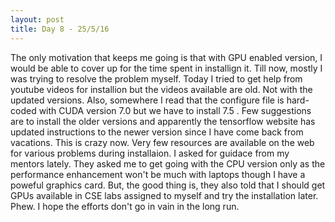 ```yaml
---
layout: post
title: Day 8 - 25/5/16
---
```

The only motivation that keeps me going is that with GPU enabled version, I would be able to cover up for the time spent in installign it. Till now, mostly I was trying to resolve the problem myself. Today I tried to get help from youtube videos for installion but the videos available are old. Not with the updated versions. Also, somewhere I read that the configure file is hard-coded with CUDA version 7.0 but we have to install 7.5 . Few suggestions are to install the older versions and apparently the tensorflow website has updated instructions to the newer version since I have come back from vacations. This is crazy now. Very few resources are available on the web for various problems during installaion. I asked for guidace from my mentors lately. They asked me to get going with the CPU version only as the performance enhancement won't be much with laptops though I have a poweful graphics card. But, the good thing is, they also told that I should get GPUs available in CSE labs assigned to myself and try the installation later. Phew. I hope the efforts don't go in vain in the long run.
